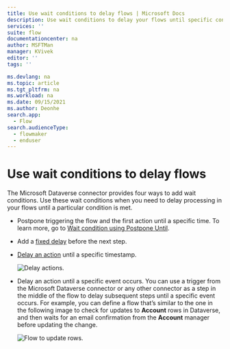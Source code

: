 ```yaml
---
title: Use wait conditions to delay flows | Microsoft Docs
description: Use wait conditions to delay your flows until specific conditions are met.
services: ''
suite: flow
documentationcenter: na
author: MSFTMan
manager: KVivek
editor: ''
tags: ''

ms.devlang: na
ms.topic: article
ms.tgt_pltfrm: na
ms.workload: na
ms.date: 09/15/2021
ms.author: Deonhe
search.app: 
  - Flow
search.audienceType: 
  - flowmaker
  - enduser
---
```


# Use wait conditions to delay flows

The Microsoft Dataverse connector provides four ways to add wait conditions. Use these wait conditions when you need to delay processing in your flows until a particular condition is met.

- Postpone triggering the flow and the first action until a specific time. To learn more, go to
    [Wait condition using Postpone Until](./create-update-delete-trigger.md#wait-condition-using-delay-until).

- Add a [fixed delay](../desktop-flows/edit-desktop.md#add-a-delay)
    before the next step.

- [Delay an action](../desktop-flows/edit-desktop.md#add-a-delay)
    until a specific timestamp.

    ![Delay actions.](../media/wait-conditions/dff6f3bc845cae8be3c69632d6857767.png "Delay actions")

- Delay an action until a specific event occurs. You can use a trigger from the Microsoft Dataverse connector or any other connector as a step in the middle of the flow to delay subsequent steps until a specific event occurs. For example, you can define a flow that’s similar to the one in the following image to check for updates to **Account** rows in Dataverse, and then waits for an email confirmation from the **Account** manager before updating the change.

    ![Flow to update rows.](../media/wait-conditions/delay-actions-flow.png "Flow to update rows")